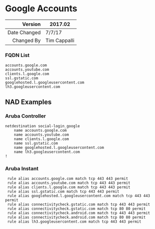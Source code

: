 Google Accounts
======
|      Version | 2017.02  |
|-------------:|---|
| Date Changed | 7/7/17  |
| Changed By   |  Tim Cappalli |



### FQDN List
```
accounts.google.com
accounts.youtube.com
clients.l.google.com
ssl.gstatic.com
googlehosted.l.googleusercontent.com
lh3.googleusercontent.com
```

## NAD Examples
### Aruba Controller
```
netdestination social-login_google
    name accounts.google.com
    name accounts.youtube.com
    name clients.l.google.com
    name ssl.gstatic.com
    name googlehosted.l.googleusercontent.com
    name lh3.googleusercontent.com
!
```



### Aruba Instant
```
 rule alias accounts.google.com match tcp 443 443 permit
 rule alias accounts.youtube.com match tcp 443 443 permit
 rule alias clients.l.google.com match tcp 443 443 permit
 rule alias ssl.gstatic.com match tcp 443 443 permit
 rule alias googlehosted.l.googleusercontent.com match tcp 443 443 permit
 rule alias connectivitycheck.gstatic.com match tcp 443 443 permit
 rule alias connectivitycheck.gstatic.com match tcp 80 80 permit
 rule alias connectivitycheck.android.com match tcp 443 443 permit
 rule alias connectivitycheck.android.com match tcp 80 80 permit
 rule alias lh3.googleusercontent.com match tcp 443 443 permit
```